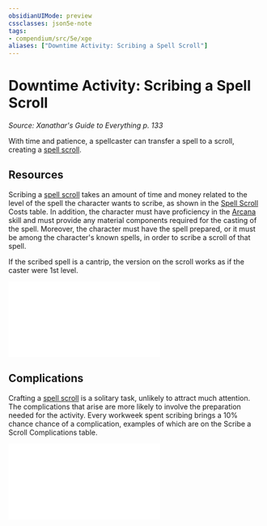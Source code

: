 ```yaml
---
obsidianUIMode: preview
cssclasses: json5e-note
tags:
- compendium/src/5e/xge
aliases: ["Downtime Activity: Scribing a Spell Scroll"]
---
```

# Downtime Activity: Scribing a Spell Scroll
*Source: Xanathar's Guide to Everything p. 133* 

With time and patience, a spellcaster can transfer a spell to a scroll, creating a [spell scroll](z_compendium/items/spell-scroll.md).

## Resources

Scribing a [spell scroll](z_compendium/items/spell-scroll.md) takes an amount of time and money related to the level of the spell the character wants to scribe, as shown in the [Spell Scroll](z_compendium/items/spell-scroll.md) Costs table. In addition, the character must have proficiency in the [Arcana](z_compendium/rules/skills.md#Arcana) skill and must provide any material components required for the casting of the spell. Moreover, the character must have the spell prepared, or it must be among the character's known spells, in order to scribe a scroll of that spell.

If the scribed spell is a cantrip, the version on the scroll works as if the caster were 1st level.

![Resources; Spell Scroll Costs](z_compendium/tables/resources-spell-scroll-costs-xge.md)

## Complications

Crafting a [spell scroll](z_compendium/items/spell-scroll.md) is a solitary task, unlikely to attract much attention. The complications that arise are more likely to involve the preparation needed for the activity. Every workweek spent scribing brings a 10% chance chance of a complication, examples of which are on the Scribe a Scroll Complications table.

![Scribe a Scroll Complications](z_compendium/tables/scribe-a-scroll-complications-xge.md)